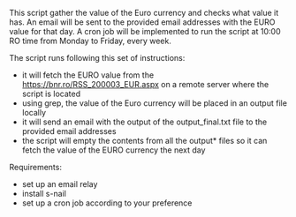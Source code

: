 This script gather the value of the Euro currency and checks what value it has. An email will be sent to the provided email addresses with the EURO value for that day.
A cron job will be implemented to run the script at 10:00 RO time from Monday to Friday, every week.

The script runs following this set of instructions:
  - it will fetch the EURO value from the https://bnr.ro/RSS_200003_EUR.aspx on a remote server where the script is located
  - using grep, the value of the Euro currency will be placed in an output file locally
  - it will send an email with the output of the output_final.txt file to the provided email addresses
  - the script will empty the contents from all the output* files so it can fetch the value of the EURO currency the next day

Requirements:
- set up an email relay
- install s-nail
- set up a cron job according to your preference
